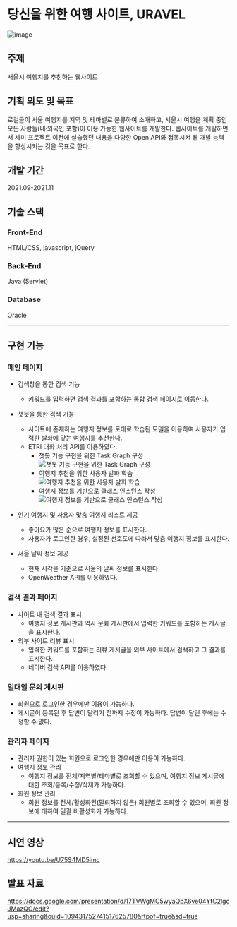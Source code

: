 # 당신을 위한 여행 사이트, URAVEL

![image](https://user-images.githubusercontent.com/92344242/150626001-b0dcbe72-50ad-4956-b3ae-28adf12e05f6.png)

## 주제
서울시 여행지를 추천하는 웹사이트

## 기획 의도 및 목표
로컬들이 서울 여행지를 지역 및 테마별로 분류하여 소개하고, 서울시 여행을 계획 중인 모든 사람들(내·외국인 포함)이 이용 가능한 웹사이트를 개발한다. 웹사이트를 개발하면서 세미 프로젝트 이전에 실습했던 내용을 다양한 Open API와 접목시켜 웹 개발 능력을 향상시키는 것을 목표로 한다.

## 개발 기간
2021.09-2021.11
<br>

## 기술 스택
### Front-End 
HTML/CSS, javascript, jQuery
### Back-End 
Java (Servlet)
### Database 
Oracle

---

## 구현 기능
### 메인 페이지
- 검색창을 통한 검색 기능
  - 키워드를 입력하면 검색 결과를 포함하는 통합 검색 페이지로 이동한다.
- 챗봇을 통한 검색 기능
  - 사이트에 존재하는 여행지 정보를 토대로 학습된 모델을 이용하여 사용자가 입력한 발화에 맞는 여행지를 추천한다.
  - ETRI 대화 처리 API를 이용하였다.
    - 챗봇 기능 구현을 위한 Task Graph 구성
      ![챗봇 기능 구현을 위한 Task Graph 구성](https://user-images.githubusercontent.com/92344242/150696980-f783f96e-ad5e-49eb-ba40-ceb8908fe9c1.png)
    - 여행지 추천을 위한 사용자 발화 학습
      ![여행지 추천을 위한 사용자 발화 학습](https://user-images.githubusercontent.com/92344242/150697051-2ac27aec-4f97-4ff7-b3a1-c2e747b1f39f.png)
    - 여행지 정보를 기반으로 클래스 인스턴스 작성
      ![여행지 정보를 기반으로 클래스 인스턴스 작성](https://user-images.githubusercontent.com/92344242/150697191-d6c7b5cb-7aaa-40af-af5e-fa837d7073a1.png)



- 인기 여행지 및 사용자 맞춤 여행지 리스트 제공
  - 좋아요가 많은 순으로 여행지 정보를 표시한다.
  - 사용자가 로그인한 경우, 설정된 선호도에 따라서 맞춤 여행지 정보를 표시한다.
- 서울 날씨 정보 제공
  - 현재 시각을 기준으로 서울의 날씨 정보를 표시한다.
  - OpenWeather API를 이용하였다.
### 검색 결과 페이지
- 사이트 내 검색 결과 표시
  - 여행지 정보 게시판과 역사 문화 게시판에서 입력한 키워드를 포함하는 게시글을 표시한다.
- 외부 사이트 리뷰 표시
  - 입력한 키워드를 포함하는 리뷰 게시글을 외부 사이트에서 검색하고 그 결과를 표시한다.
  - 네이버 검색 API를 이용하였다.
### 일대일 문의 게시판
- 회원으로 로그인한 경우에만 이용이 가능하다.
- 게시글이 등록된 후 답변이 달리기 전까지 수정이 가능하다. 답변이 달린 후에는 수정할 수 없다.
### 관리자 페이지
- 관리자 권한이 있는 회원으로 로그인한 경우에만 이용이 가능하다.
- 여행지 정보 관리
  - 여행지 정보를 전체/지역별/테마별로 조회할 수 있으며, 여행지 정보 게시글에 대한 조회/등록/수정/삭제가 가능하다.
- 회원 정보 관리
  - 회원 정보를 전체/활성화된(탈퇴하지 않은) 회원별로 조회할 수 있으며, 회원 정보에 대하여 일괄 비활성화가 가능하다.
---

## 시연 영상
https://youtu.be/U75S4MD5imc

## 발표 자료
https://docs.google.com/presentation/d/17TVWgMC5wyaQpX6ve04YtC2lgcJMazQG/edit?usp=sharing&ouid=109431752741517625780&rtpof=true&sd=true
